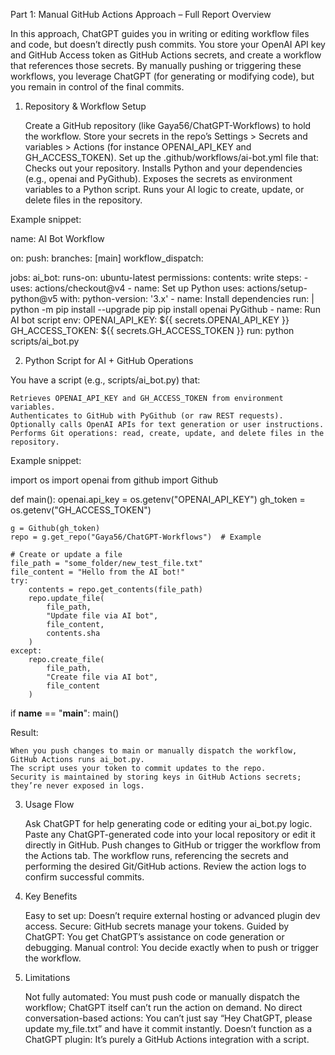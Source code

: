 Part 1: Manual GitHub Actions Approach – Full Report
Overview

In this approach, ChatGPT guides you in writing or editing workflow files and code, but doesn’t directly push commits. You store your OpenAI API key and GitHub Access token as GitHub Actions secrets, and create a workflow that references those secrets. By manually pushing or triggering these workflows, you leverage ChatGPT (for generating or modifying code), but you remain in control of the final commits.
1. Repository & Workflow Setup

    Create a GitHub repository (like Gaya56/ChatGPT-Workflows) to hold the workflow.
    Store your secrets in the repo’s Settings > Secrets and variables > Actions (for instance OPENAI_API_KEY and GH_ACCESS_TOKEN).
    Set up the .github/workflows/ai-bot.yml file that:
        Checks out your repository.
        Installs Python and your dependencies (e.g., openai and PyGithub).
        Exposes the secrets as environment variables to a Python script.
        Runs your AI logic to create, update, or delete files in the repository.

Example snippet:

name: AI Bot Workflow

on:
  push:
    branches: [main]
  workflow_dispatch:

jobs:
  ai_bot:
    runs-on: ubuntu-latest
    permissions:
      contents: write
    steps:
      - uses: actions/checkout@v4
      - name: Set up Python
        uses: actions/setup-python@v5
        with:
          python-version: '3.x'
      - name: Install dependencies
        run: |
          python -m pip install --upgrade pip
          pip install openai PyGithub
      - name: Run AI bot script
        env:
          OPENAI_API_KEY: ${{ secrets.OPENAI_API_KEY }}
          GH_ACCESS_TOKEN: ${{ secrets.GH_ACCESS_TOKEN }}
        run: python scripts/ai_bot.py

2. Python Script for AI + GitHub Operations

You have a script (e.g., scripts/ai_bot.py) that:

    Retrieves OPENAI_API_KEY and GH_ACCESS_TOKEN from environment variables.
    Authenticates to GitHub with PyGithub (or raw REST requests).
    Optionally calls OpenAI APIs for text generation or user instructions.
    Performs Git operations: read, create, update, and delete files in the repository.

Example snippet:

import os
import openai
from github import Github

def main():
    openai.api_key = os.getenv("OPENAI_API_KEY")
    gh_token = os.getenv("GH_ACCESS_TOKEN")

    g = Github(gh_token)
    repo = g.get_repo("Gaya56/ChatGPT-Workflows")  # Example

    # Create or update a file
    file_path = "some_folder/new_test_file.txt"
    file_content = "Hello from the AI bot!"
    try:
        contents = repo.get_contents(file_path)
        repo.update_file(
            file_path, 
            "Update file via AI bot", 
            file_content, 
            contents.sha
        )
    except:
        repo.create_file(
            file_path, 
            "Create file via AI bot", 
            file_content
        )

if __name__ == "__main__":
    main()

Result:

    When you push changes to main or manually dispatch the workflow, GitHub Actions runs ai_bot.py.
    The script uses your token to commit updates to the repo.
    Security is maintained by storing keys in GitHub Actions secrets; they’re never exposed in logs.

3. Usage Flow

    Ask ChatGPT for help generating code or editing your ai_bot.py logic.
    Paste any ChatGPT-generated code into your local repository or edit it directly in GitHub.
    Push changes to GitHub or trigger the workflow from the Actions tab.
    The workflow runs, referencing the secrets and performing the desired Git/GitHub actions.
    Review the action logs to confirm successful commits.

4. Key Benefits

    Easy to set up: Doesn’t require external hosting or advanced plugin dev access.
    Secure: GitHub secrets manage your tokens.
    Guided by ChatGPT: You get ChatGPT’s assistance on code generation or debugging.
    Manual control: You decide exactly when to push or trigger the workflow.

5. Limitations

    Not fully automated: You must push code or manually dispatch the workflow; ChatGPT itself can’t run the action on demand.
    No direct conversation-based actions: You can’t just say “Hey ChatGPT, please update my_file.txt” and have it commit instantly.
    Doesn’t function as a ChatGPT plugin: It’s purely a GitHub Actions integration with a script.
